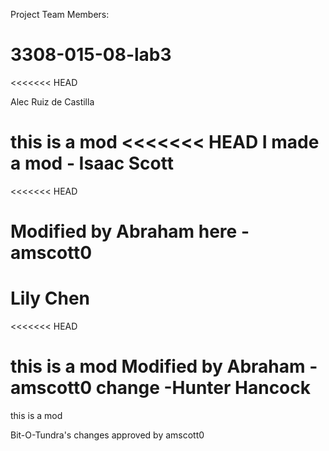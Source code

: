 Project Team Members: 
# 3308-015-08-lab3
<<<<<<< HEAD

Alec Ruiz de Castilla

this is a mod
<<<<<<< HEAD
I made a mod - Isaac Scott
=======
<<<<<<< HEAD

Modified by Abraham here -amscott0
=======

Lily Chen
=======
<<<<<<< HEAD

this is a mod Modified by Abraham -amscott0
change -Hunter Hancock
=======
this is a mod

Bit-O-Tundra's changes approved by amscott0
